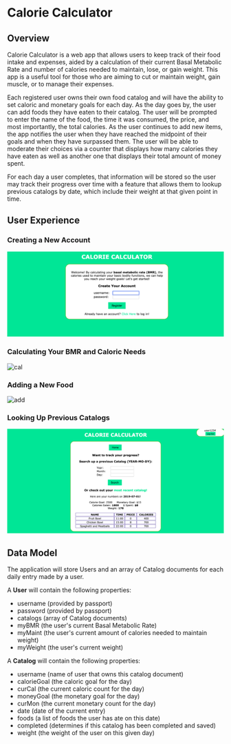 # Calorie Calculator

## Overview

Calorie Calculator is a web app that allows users to keep track of their food intake and expenses, aided by a calculation of their current Basal Metabolic Rate and number of calories needed to maintain, lose, or gain weight. 
This app is a useful tool for those who are aiming to cut or maintain weight, gain muscle, or to manage their expenses.

Each registered user owns their own food catalog and will have the ability to set caloric and monetary goals for each day. As the day goes by, the user can add foods they have eaten to their catalog. The user will be prompted to enter the name of the food, the time it was consumed, the price, and most importantly, the total calories. As the user continues to add new items, the app notifies the user when they have reached the midpoint of their goals and when they have surpassed them. The user will be able to moderate their choices via a counter that displays how many calories they have eaten as well as another one that displays their total amount of money spent.

For each day a user completes, that information will be stored so the user may
track their progress over time with a feature that allows them to lookup previous catalogs by date, which include their weight at that given point in time.

## User Experience

### Creating a New Account

![landing](documentation/landing.png)

### Calculating Your BMR and Caloric Needs

![cal](documentation/bmr.gif)

### Adding a New Food
![add](documentation/add.gif)

### Looking Up Previous Catalogs

![search](documentation/search.png)

## Data Model

The application will store Users and an array of Catalog documents for each daily entry made by a user.

A **User** will contain the following properties:
- username (provided by passport)
- password (provided by passport)
- catalogs (array of Catalog documents)
- myBMR (the user's current Basal Metabolic Rate)
- myMaint (the user's current amount of calories needed to maintain weight)
- myWeight (the user's current weight)

A **Catalog** will contain the following properties:
- username (name of user that owns this catalog document)
- calorieGoal (the caloric goal for the day)
- curCal (the current caloric count for the day)
- moneyGoal (the monetary goal for the day)
- curMon (the current monetary count for the day)
- date (date of the current entry)
- foods (a list of foods the user has ate on this date)
- completed (determines if this catalog has been completed and saved)
- weight (the weight of the user on this given day)

